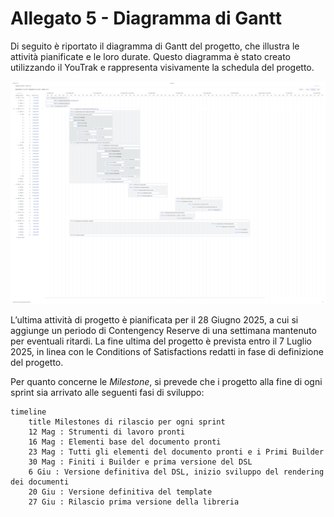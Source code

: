 # Allegato 5 - Diagramma di Gantt

Di seguito è riportato il diagramma di Gantt del progetto, che illustra le attività pianificate e le loro durate. Questo diagramma è stato creato utilizzando il YouTrak e rappresenta visivamente la schedula del progetto.

![diagramma di gantt](../diagram/gantt6.svg)

L’ultima attività di progetto è pianificata per il 28 Giugno 2025, a cui si aggiunge un periodo di Contengency Reserve di una settimana mantenuto per eventuali ritardi. La fine ultima del progetto è prevista entro il 7 Luglio 2025, in linea con le Conditions of Satisfactions redatti in fase di definizione del progetto. 

Per quanto concerne le _Milestone_, si prevede che i progetto alla fine di ogni sprint sia arrivato alle seguenti fasi di sviluppo:

```mermaid
timeline
    title Milestones di rilascio per ogni sprint
    12 Mag : Strumenti di lavoro pronti
    16 Mag : Elementi base del documento pronti
    23 Mag : Tutti gli elementi del documento pronti e i Primi Builder
    30 Mag : Finiti i Builder e prima versione del DSL
    6 Giu : Versione definitiva del DSL, inizio sviluppo del rendering dei documenti
    20 Giu : Versione definitiva del template
    27 Giu : Rilascio prima versione della libreria
```